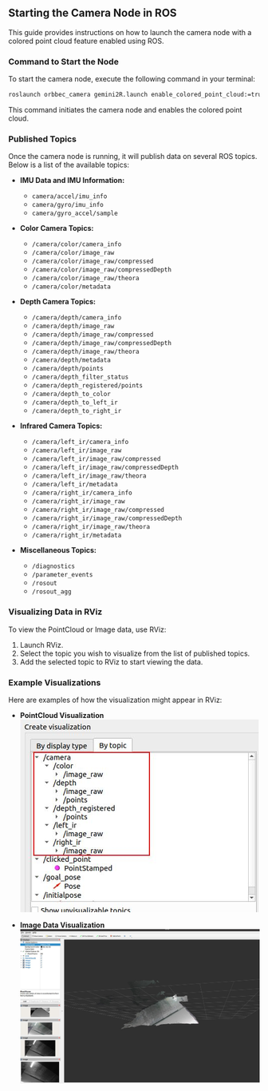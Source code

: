 ## Starting the Camera Node in ROS

This guide provides instructions on how to launch the camera node with a colored point cloud feature enabled using ROS.

### Command to Start the Node

To start the camera node, execute the following command in your terminal:

```bash
roslaunch orbbec_camera gemini2R.launch enable_colored_point_cloud:=true enable_left_ir:=true enable_right_ir:=true 
```

This command initiates the camera node and enables the colored point cloud.

### Published Topics

Once the camera node is running, it will publish data on several ROS topics. Below is a list of the available topics:

- **IMU Data and IMU Information:**
  - `camera/accel/imu_info`
  - `camera/gyro/imu_info`
  - `camera/gyro_accel/sample`

- **Color Camera Topics:**
  - `/camera/color/camera_info`
  - `/camera/color/image_raw`
  - `/camera/color/image_raw/compressed`
  - `/camera/color/image_raw/compressedDepth`
  - `/camera/color/image_raw/theora`
  - `/camera/color/metadata`

- **Depth Camera Topics:**
  - `/camera/depth/camera_info`
  - `/camera/depth/image_raw`
  - `/camera/depth/image_raw/compressed`
  - `/camera/depth/image_raw/compressedDepth`
  - `/camera/depth/image_raw/theora`
  - `/camera/depth/metadata`
  - `/camera/depth/points`
  - `/camera/depth_filter_status`
  - `/camera/depth_registered/points`
  - `/camera/depth_to_color`
  - `/camera/depth_to_left_ir`
  - `/camera/depth_to_right_ir`

- **Infrared Camera Topics:**
  - `/camera/left_ir/camera_info`
  - `/camera/left_ir/image_raw`
  - `/camera/left_ir/image_raw/compressed`
  - `/camera/left_ir/image_raw/compressedDepth`
  - `/camera/left_ir/image_raw/theora`
  - `/camera/left_ir/metadata`
  - `/camera/right_ir/camera_info`
  - `/camera/right_ir/image_raw`
  - `/camera/right_ir/image_raw/compressed`
  - `/camera/right_ir/image_raw/compressedDepth`
  - `/camera/right_ir/image_raw/theora`
  - `/camera/right_ir/metadata`

- **Miscellaneous Topics:**
  - `/diagnostics`
  - `/parameter_events`
  - `/rosout`
  - `/rosout_agg`

### Visualizing Data in RViz

To view the PointCloud or Image data, use RViz:

1. Launch RViz.
2. Select the topic you wish to visualize from the list of published topics.
3. Add the selected topic to RViz to start viewing the data.

### Example Visualizations

Here are examples of how the visualization might appear in RViz:

- **PointCloud Visualization**
  ![PointCloud View](./images/image1.jpg)
  
- **Image Data Visualization**
  ![Image Data View](./images/image2.jpg)


